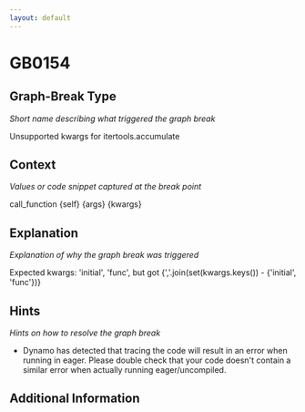 ```yaml
---
layout: default
---
```

# GB0154

## Graph-Break Type
*Short name describing what triggered the graph break*

Unsupported kwargs for itertools.accumulate

## Context
*Values or code snippet captured at the break point*

call_function {self} {args} {kwargs}

## Explanation
*Explanation of why the graph break was triggered*

Expected kwargs: 'initial', 'func', but got {','.join(set(kwargs.keys()) - {'initial', 'func'})}

## Hints
*Hints on how to resolve the graph break*

- Dynamo has detected that tracing the code will result in an error when running in eager. Please double check that your code doesn't contain a similar error when actually running eager/uncompiled.


## Additional Information

<!-- ADDITIONAL INFORMATION START - Add custom information below this line -->

<!-- ADDITIONAL INFORMATION END -->

